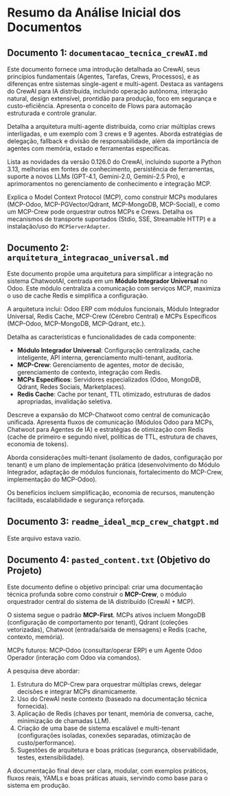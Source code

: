 # Resumo da Análise Inicial dos Documentos

## Documento 1: `documentacao_tecnica_crewAI.md`

Este documento fornece uma introdução detalhada ao CrewAI, seus princípios fundamentais (Agentes, Tarefas, Crews, Processos), e as diferenças entre sistemas single-agent e multi-agent. Destaca as vantagens do CrewAI para IA distribuída, incluindo operação autônoma, interação natural, design extensível, prontidão para produção, foco em segurança e custo-eficiência. Apresenta o conceito de Flows para automação estruturada e controle granular.

Detalha a arquitetura multi-agente distribuída, como criar múltiplas crews interligadas, e um exemplo com 3 crews e 9 agentes. Aborda estratégias de delegação, fallback e divisão de responsabilidade, além da importância de agentes com memória, estado e ferramentas específicas.

Lista as novidades da versão 0.126.0 do CrewAI, incluindo suporte a Python 3.13, melhorias em fontes de conhecimento, persistência de ferramentas, suporte a novos LLMs (GPT-4.1, Gemini-2.0, Gemini-2.5 Pro), e aprimoramentos no gerenciamento de conhecimento e integração MCP.

Explica o Model Context Protocol (MCP), como construir MCPs modulares (MCP-Odoo, MCP-PGVector/Qdrant, MCP-MongoDB, MCP-Social), e como um MCP-Crew pode orquestrar outros MCPs e Crews. Detalha os mecanismos de transporte suportados (Stdio, SSE, Streamable HTTP) e a instalação/uso do `MCPServerAdapter`.

## Documento 2: `arquitetura_integracao_universal.md`

Este documento propõe uma arquitetura para simplificar a integração no sistema ChatwootAI, centrada em um **Módulo Integrador Universal** no Odoo. Este módulo centraliza a comunicação com serviços MCP, maximiza o uso de cache Redis e simplifica a configuração.

A arquitetura inclui: Odoo ERP com módulos funcionais, Módulo Integrador Universal, Redis Cache, MCP-Crew (Cérebro Central) e MCPs Específicos (MCP-Odoo, MCP-MongoDB, MCP-Qdrant, etc.).

Detalha as características e funcionalidades de cada componente:
*   **Módulo Integrador Universal**: Configuração centralizada, cache inteligente, API interna, gerenciamento multi-tenant, auditoria.
*   **MCP-Crew**: Gerenciamento de agentes, motor de decisão, gerenciamento de contexto, integração com Redis.
*   **MCPs Específicos**: Servidores especializados (Odoo, MongoDB, Qdrant, Redes Sociais, Marketplaces).
*   **Redis Cache**: Cache por tenant, TTL otimizado, estruturas de dados apropriadas, invalidação seletiva.

Descreve a expansão do MCP-Chatwoot como central de comunicação unificada. Apresenta fluxos de comunicação (Módulos Odoo para MCPs, Chatwoot para Agentes de IA) e estratégias de otimização com Redis (cache de primeiro e segundo nível, políticas de TTL, estrutura de chaves, economia de tokens).

Aborda considerações multi-tenant (isolamento de dados, configuração por tenant) e um plano de implementação prática (desenvolvimento do Módulo Integrador, adaptação de módulos funcionais, fortalecimento do MCP-Crew, implementação do MCP-Odoo).

Os benefícios incluem simplificação, economia de recursos, manutenção facilitada, escalabilidade e segurança reforçada.

## Documento 3: `readme_ideal_mcp_crew_chatgpt.md`

Este arquivo estava vazio.

## Documento 4: `pasted_content.txt` (Objetivo do Projeto)

Este documento define o objetivo principal: criar uma documentação técnica profunda sobre como construir o **MCP-Crew**, o módulo orquestrador central do sistema de IA distribuído (CrewAI + MCP).

O sistema segue o padrão **MCP-First**. MCPs ativos incluem MongoDB (configuração de comportamento por tenant), Qdrant (coleções vetorizadas), Chatwoot (entrada/saída de mensagens) e Redis (cache, contexto, memória).

MCPs futuros: MCP-Odoo (consultar/operar ERP) e um Agente Odoo Operador (interação com Odoo via comandos).

A pesquisa deve abordar:
1.  Estrutura do MCP-Crew para orquestrar múltiplas crews, delegar decisões e integrar MCPs dinamicamente.
2.  Uso do CrewAI neste contexto (baseado na documentação técnica fornecida).
3.  Aplicação de Redis (chaves por tenant, memória de conversa, cache, minimização de chamadas LLM).
4.  Criação de uma base de sistema escalável e multi-tenant (configurações isoladas, conexões separadas, otimização de custo/performance).
5.  Sugestões de arquitetura e boas práticas (segurança, observabilidade, testes, extensibilidade).

A documentação final deve ser clara, modular, com exemplos práticos, fluxos reais, YAMLs e boas práticas atuais, servindo como base para o sistema em produção.


